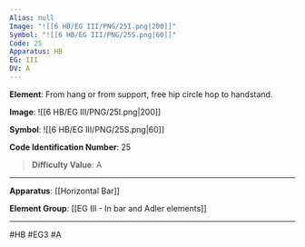```yaml
---
Alias: null
Image: "![[6 HB/EG III/PNG/25I.png|200]]"
Symbol: "![[6 HB/EG III/PNG/25S.png|60]]"
Code: 25
Apparatus: HB
EG: III
DV: A
---
```

**Element**: From hang or from support, free hip circle hop to handstand.

**Image**:
![[6 HB/EG III/PNG/25I.png|200]]

**Symbol**:
![[6 HB/EG III/PNG/25S.png|60]]

**Code Identification Number**: 25

>**Difficulty Value**: A

___
**Apparatus**: [[Horizontal Bar]]

**Element Group**: [[EG III - In bar and Adler elements]]
___
#HB #EG3 #A

